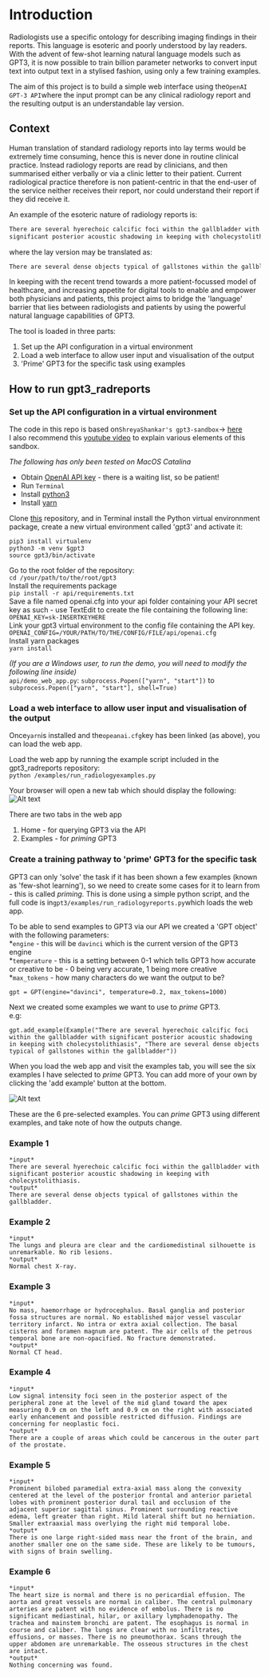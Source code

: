 # Introduction

Radiologists use a specific ontology for describing imaging findings in their reports. This language is esoteric and poorly understood by lay readers.
With the advent of few-shot learning natural language models such as GPT3, it is now possible to train billion parameter networks to convert input text into output text in a stylised fashion, using only a few training examples.

The aim of this project is to build a simple web interface using the`OpenAI GPT-3 API`where the input prompt can be any clinical radiology report and the resulting output is an understandable lay version.

## Context

Human translation of standard radiology reports into lay terms would be extremely time consuming, hence this is never done in routine clinical practice. Instead radiology reports are read by clinicians, and then summarised either verbally or via a clinic letter to their patient. Current radiological practice therefore is non patient-centric in that the end-user of the service neither receives their report, nor could understand their report if they did receive it. 

An example of the esoteric nature of radiology reports is:
```markdown
There are several hyerechoic calcific foci within the gallbladder with  
significant posterior acoustic shadowing in keeping with cholecystolithiasis
```
where the lay version may be translated as:
```markdown
There are several dense objects typical of gallstones within the gallbladder
```

In keeping with the recent trend towards a more patient-focussed model of healthcare, and increasing appetite for digital tools to enable and empower both physicians and patients, this project aims to bridge the 'language' barrier that lies between radiologists and patients by using the powerful natural language capabilities of GPT3.

The tool is loaded in three parts:
1. Set up the API configuration in a virtual environment
1. Load a web interface to allow user input and visualisation of the output
1. 'Prime' GPT3 for the specific task using examples

## How to run gpt3_radreports

### Set up the API configuration in a virtual environment

The code in this repo is based on`ShreyaShankar's gpt3-sandbox`-> [here](https://github.com/shreyashankar/gpt3-sandbox)  
I also recommend this [youtube video](https://youtu.be/9g66yO0Jues) to explain various elements of this sandbox.

_The following has only been tested on MacOS Catalina_  

* Obtain [OpenAI API key](https://beta.openai.com/) - there is a waiting list, so be patient!
* Run `Terminal`  
* Install [python3](https://realpython.com/installing-python/) 
* Install [yarn](https://classic.yarnpkg.com/en/docs/install/#mac-stable)

Clone [this](https://github.com/DrHughHarvey/gpt3_radreports) repository, and in Terminal install the Python virtual environnment package, create a new virtual environment called 'gpt3' and activate it:  
```
pip3 install virtualenv  
python3 -m venv $gpt3   
source gpt3/bin/activate
```

Go to the root folder of the repository:    
`cd /your/path/to/the/root/gpt3`  
Install the requirements package  
`pip install -r api/requirements.txt`  
Save a file named openai.cfg into your api folder containing your API secret key as such - use TextEdit to create the file containing the following line:  
`OPENAI_KEY=sk-INSERTKEYHERE`  
Link your gpt3 virtual environment to the config file containing the API key.  
`OPENAI_CONFIG=/YOUR/PATH/TO/THE/CONFIG/FILE/api/openai.cfg`  
Install yarn packages  
`yarn install`  

_(If you are a Windows user, to run the demo, you will need to modify the following line inside)_  
`api/demo_web_app.py`: `subprocess.Popen(["yarn", "start"])` to `subprocess.Popen(["yarn", "start"], shell=True)`  

### Load a web interface to allow user input and visualisation of the output  

Once`yarn`is installed and the`opeanai.cfg`key has been linked (as above), you can load the web app.

Load the web app by running the example script included in the gpt3_radreports repository:  
`python /examples/run_radiologyexamples.py`  

Your browser will open a new tab which should display the following:
![Alt text](https://github.com/DrHughHarvey/gpt3_radreports/blob/master/images/web_app.png?raw=true "Title")  

There are two tabs in the web app  
1. Home - for querying GPT3 via the API  
1. Examples - for _priming_ GPT3  

### Create a training pathway to 'prime' GPT3 for the specific task

GPT3 can only 'solve' the task if it has been shown a few examples (known as 'few-shot learning'), so we need to create some cases for it to learn from - this is called _priming_. This is done using a simple python script, and the full code is in`gpt3/examples/run_radiologyreports.py`which loads the web app.

To be able to send examples to GPT3 via our API we created a 'GPT object' with the following parameters:   
*`engine` - this will be `davinci` which is the current version of the GPT3 engine  
*`temperature` - this is a setting between 0-1 which tells GPT3 how accurate or creative to  be - 0 being very accurate, 1 being more creative  
*`max_tokens` - how many characters do we want the output to be?  

```
gpt = GPT(engine="davinci", temperature=0.2, max_tokens=1000)
```
  
Next we created some examples we want to use to _prime_ GPT3.  
e.g:  
```
gpt.add_example(Example("There are several hyerechoic calcific foci within the gallbladder with significant posterior acoustic shadowing in keeping with cholecystolithiasis", "There are several dense objects typical of gallstones within the gallbladder"))  
```

When you load the web app and visit the examples tab, you will see the six examples I have selected to _prime_ GPT3. You can add more of your own by clicking the 'add example' button at the bottom.    

![Alt text](https://github.com/DrHughHarvey/gpt3_radreports/blob/master/images/add_example.png?raw=true "Title")

These are the 6 pre-selected examples. You can _prime_ GPT3 using different examples, and take note of how the outputs change.    

### Example 1
```
*input*  
There are several hyerechoic calcific foci within the gallbladder with significant posterior acoustic shadowing in keeping with cholecystolithiasis.  
*output*  
There are several dense objects typical of gallstones within the gallbladder.  
```

### Example 2
```
*input*  
The lungs and pleura are clear and the cardiomedistinal silhouette is unremarkable. No rib lesions.  
*output*  
Normal chest X-ray. 
```

### Example 3
```
*input*  
No mass, haemorrhage or hydrocephalus. Basal ganglia and posterior fossa structures are normal. No established major vessel vascular territory infarct. No intra or extra axial collection. The basal cisterns and foramen magnum are patent. The air cells of the petrous temporal bone are non-opacified. No fracture demonstrated.  
*output*  
Normal CT head.  
```

### Example 4
```
*input*  
Low signal intensity foci seen in the posterior aspect of the peripheral zone at the level of the mid gland toward the apex measuring 0.9 cm on the left and 0.9 cm on the right with associated early enhancement and possible restricted diffusion. Findings are concerning for neoplastic foci.
*output*  
There are a couple of areas which could be cancerous in the outer part of the prostate.  
```

### Example 5
```
*input*  
Prominent bilobed paramedial extra-axial mass along the convexity centered at the level of the posterior frontal and anterior parietal lobes with prominent posterior dural tail and occlusion of the adjacent superior sagittal sinus. Prominent surrounding reactive edema, left greater than right. Mild lateral shift but no herniation. Smaller extraaxial mass overlying the right mid temporal lobe.  
*output*  
There is one large right-sided mass near the front of the brain, and another smaller one on the same side. These are likely to be tumours, with signs of brain swelling.  
```

### Example 6
```
*input*  
The heart size is normal and there is no pericardial effusion. The aorta and great vessels are normal in caliber. The central pulmonary arteries are patent with no evidence of embolus. There is no significant mediastinal, hilar, or axillary lymphadenopathy. The trachea and mainstem bronchi are patent. The esophagus is normal in course and caliber. The lungs are clear with no infiltrates, effusions, or masses. There is no pneumothorax. Scans through the upper abdomen are unremarkable. The osseous structures in the chest are intact.
*output*  
Nothing concerning was found.
```

